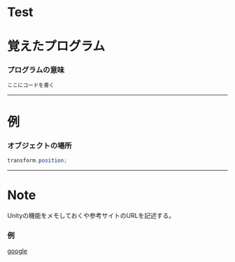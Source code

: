 # Test

# 覚えたプログラム

### プログラムの意味
```C#
ここにコードを書く
```
***

# 例

### オブジェクトの場所
```C#
transform.position;
```
***

# Note
Unityの機能をメモしておくや参考サイトのURLを記述する。

### 例
[google](https://www.google.com/?hl=ja)
